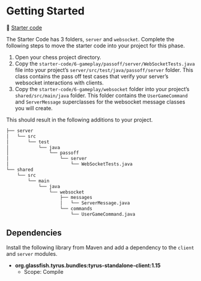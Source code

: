 # Getting Started

📁 [Starter code](starter-code)

The Starter Code has 3 folders, `server` and `websocket`. Complete the following steps to move the starter code into your project for this phase.

1. Open your chess project directory.
1. Copy the `starter-code/6-gameplay/passoff/server/WebSocketTests.java` file into your project’s `server/src/test/java/passoff/server` folder. This class contains the pass off test cases that verify your server’s websocket interactions with clients.
1. Copy the `starter-code/6-gameplay/websocket` folder into your project’s `shared/src/main/java` folder. This folder contains the `UserGameCommand` and `ServerMessage` superclasses for the websocket message classes you will create.

This should result in the following additions to your project.

```txt
├── server
│   └── src
│       └── test
│           └── java
│               └── passoff
│                   └── server
│                       └── WebSocketTests.java
└── shared
    └── src
        └── main
            └── java
                └── websocket
                    ├── messages
                    │   └── ServerMessage.java
                    └── commands
                        └── UserGameCommand.java
```

## Dependencies

Install the following library from Maven and add a dependency to the `client` and `server` modules.

- **org.glassfish.tyrus.bundles:tyrus-standalone-client:1.15**
  - Scope: Compile
